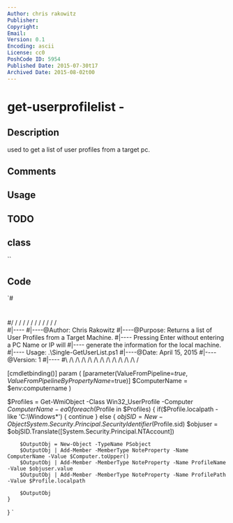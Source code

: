 ```yaml
---
Author: chris rakowitz
Publisher: 
Copyright: 
Email: 
Version: 0.1
Encoding: ascii
License: cc0
PoshCode ID: 5954
Published Date: 2015-07-30t17
Archived Date: 2015-08-02t00
---
```


# get-userprofilelist - 

## Description

used to get a list of user profiles from a target pc.

## Comments



## Usage



## TODO



## class

``

## Code

`#
 #
 #/    \/    \/    \/    \/    \/    \/    \/    \/    \/    \/    \/    \
 #|----
 #|----@Author:  Chris Rakowitz
 #|----@Purpose: Returns a list of User Profiles from a Target Machine.
 #|----				Pressing Enter without entering a PC Name or IP will
 #|----				generate the information for the local machine.
 #|----            Usage:  .\Single-GetUserList.ps1 <PCNAME or IP>
 #|----@Date: April 15, 2015
 #|----@Version: 1
 #|----
 #\    /\    /\    /\    /\    /\    /\    /\    /\    /\    /\    /\    /
 
 [cmdletbinding()]
 param
 (
 	[parameter(ValueFromPipeline=$true,ValueFromPipelineByPropertyName=$true)]
 	$ComputerName = $env:computername
 )        
 
 $Profiles = Get-WmiObject -Class Win32_UserProfile -Computer $ComputerName -ea 0
 foreach ($Profile in $Profiles)
 {
 	if($Profile.localpath -like 'C:\Windows\*') 
 	{
 		continue
 	}
 	else
 	{
 		$objSID = New-Object System.Security.Principal.SecurityIdentifier($Profile.sid)
 		$objuser = $objSID.Translate([System.Security.Principal.NTAccount])
 
 		$OutputObj = New-Object -TypeName PSobject
 		$OutputObj | Add-Member -MemberType NoteProperty -Name ComputerName -Value $Computer.toUpper()
 		$OutputObj | Add-Member -MemberType NoteProperty -Name ProfileName -Value $objuser.value
 		$OutputObj | Add-Member -MemberType NoteProperty -Name ProfilePath -Value $Profile.localpath
 		
 		$OutputObj
 	}
 }
`

